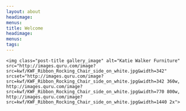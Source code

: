 ```yaml
---
layout: about
headimage:
menus:
title: Welcome
headimage: 
menus: 
tags:
---
```


<div class="index" markdown="0">
<!-- # The Katie Walker Furniture collection -->

    <img class="post-title gallery_image" alt="Katie Walker Furniture" src="http://images.quru.com/image?src=kwf/KWF_Ribbon_Rocking_Chair_side_on_white.jpg&width=342" srcset="http://images.quru.com/image?src=kwf/KWF_Ribbon_Rocking_Chair_side_on_white.jpg&width=342 360w, http://images.quru.com/image?src=kwf/KWF_Ribbon_Rocking_Chair_side_on_white.jpg&width=770 800w,  http://images.quru.com/image?src=kwf/KWF_Ribbon_Rocking_Chair_side_on_white.jpg&width=1440 2x">

</div>
